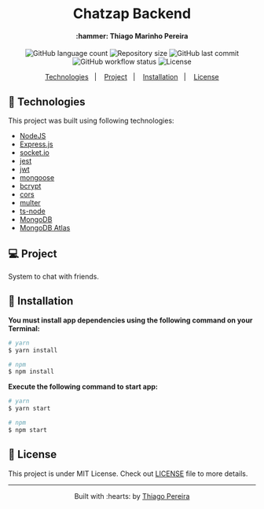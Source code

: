 <h1 align="center">
	Chatzap Backend
</h1>

<h4 align="center">
	:hammer: Thiago Marinho Pereira
</h4>

<p align="center">
<img alt="GitHub language count" src="https://img.shields.io/github/languages/count/ThiagoPereiraUFV/Chatzap-backend">

<img alt="Repository size" src="https://img.shields.io/github/repo-size/ThiagoPereiraUFV/Chatzap-backend">

<img alt="GitHub last commit" src="https://img.shields.io/github/last-commit/ThiagoPereiraUFV/Chatzap-backend">

<img alt="GitHub workflow status" src="https://img.shields.io/github/workflow/status/ThiagoPereiraUFV/Chatzap-backend/Tests">

<img alt="License" src="https://img.shields.io/badge/license-MIT-brightgreen">
</p>

<p align="center">
	<a href="#rocket-technologies">Technologies</a>&nbsp;&nbsp;&nbsp;|&nbsp;&nbsp;&nbsp;
	<a href="#computer-project">Project</a>&nbsp;&nbsp;&nbsp;|&nbsp;&nbsp;&nbsp;
	<a href="#wrench-installation">Installation</a>&nbsp;&nbsp;&nbsp;|&nbsp;&nbsp;&nbsp;
	<a href="#memo-license">License</a>
</p>

## :rocket: Technologies

This project was built using following technologies:

- [NodeJS](https://nodejs.org/)
- [Express.js](https://expressjs.com/)
- [socket.io](https://socket.io/)
- [jest](https://jestjs.io/)
- [jwt](https://jwt.io/)
- [mongoose](https://mongoosejs.com/)
- [bcrypt](https://yarnpkg.com/package/bcrypt)
- [cors](https://yarnpkg.com/package/cors)
- [multer](https://yarnpkg.com/package/multer)
- [ts-node](https://yarnpkg.com/package/ts-node)
- [MongoDB](https://www.mongodb.com/)
- [MongoDB Atlas](https://www.mongodb.com/cloud/atlas/)

## :computer: Project

System to chat with friends.

## :wrench: Installation

__You must install app dependencies using the following command on your Terminal:__

```bash
# yarn
$ yarn install

# npm
$ npm install
```

__Execute the following command to start app:__

```bash
# yarn
$ yarn start

# npm
$ npm start
```

## :memo: License

This project is under MIT License. Check out [LICENSE](LICENSE) file to more details.

---

<p align="center">
	Built with :hearts: by <a href="https://github.com/ThiagoPereiraUFV" target="_blank">Thiago Pereira</a>
</p>